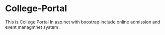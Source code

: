 # College-Portal
This is College Portal  In asp.net with boostrap  include online admission and event managmnet system .
